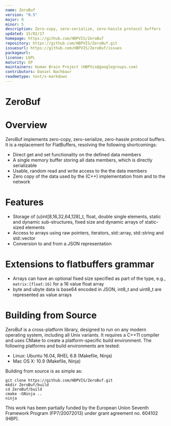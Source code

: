 ```yaml
---
name: ZeroBuf
version: "0.5"
major: 0
minor: 5
description: Zero-copy, zero-serialize, zero-hassle protocol buffers
updated: 15/02/17
homepage: https://github.com/HBPVIS/ZeroBuf
repository: https://github.com/HBPVIS/ZeroBuf.git
issuesurl: https://github.com/HBPVIS/ZeroBuf/issues
packageurl: 
license: LGPL
maturity: EP
maintainers: Human Brain Project (HBPVis@googlegroups.com)
contributors: Daniel Nachbaur
readmetype: text/x-markdown
---
```

ZeroBuf
=======

# Overview

ZeroBuf implements zero-copy, zero-serialize, zero-hassle protocol
buffers. It is a replacement for FlatBuffers, resolving the following
shortcomings:

* Direct get and set functionality on the defined data members
* A single memory buffer storing all data members, which is directly
  serializable
* Usable, random read and write access to the the data members
* Zero copy of the data used by the (C++) implementation from and to the network

# Features

* Storage of (u)int[8,16,32,64,128]_t, float, double single elements,
  static and dynamic sub-structures, fixed size and dynamic arrays of
  static-sized elements
* Access to arrays using raw pointers, iterators, std::array,
  std::string and std::vector
* Conversion to and from a JSON representation

# Extensions to flatbuffers grammar

* Arrays can have an optional fixed size specified as part of the type,
  e.g., ```matrix:[float:16]``` for a 16 value float array
* byte and ubyte data is base64 encoded in JSON, int8_t and uint8_t are
  represented as value arrays

# Building from Source

ZeroBuf is a cross-platform library, designed to run on any modern operating
system, including all Unix variants. It requires a C++11 compiler and uses CMake
to create a platform-specific build environment. The following platforms and
build environments are tested:

* Linux: Ubuntu 16.04, RHEL 6.8 (Makefile, Ninja)
* Mac OS X: 10.9 (Makefile, Ninja)

Building from source is as simple as:

    git clone https://github.com/HBPVIS/ZeroBuf.git
    mkdir ZeroBuf/build
    cd ZeroBuf/build
    cmake -GNinja ..
    ninja

This work has been partially funded by the European Union Seventh Framework Program (FP7/2007­2013) under grant agreement no. 604102 (HBP).

